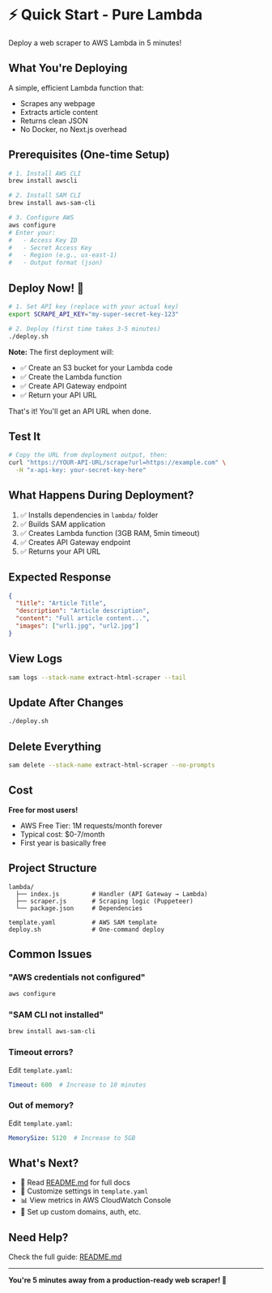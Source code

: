# ⚡ Quick Start - Pure Lambda

Deploy a web scraper to AWS Lambda in 5 minutes!

## What You're Deploying

A simple, efficient Lambda function that:
- Scrapes any webpage
- Extracts article content
- Returns clean JSON
- No Docker, no Next.js overhead

## Prerequisites (One-time Setup)

```bash
# 1. Install AWS CLI
brew install awscli

# 2. Install SAM CLI  
brew install aws-sam-cli

# 3. Configure AWS
aws configure
# Enter your:
#   - Access Key ID
#   - Secret Access Key
#   - Region (e.g., us-east-1)
#   - Output format (json)
```

## Deploy Now! 🚀

```bash
# 1. Set API key (replace with your actual key)
export SCRAPE_API_KEY="my-super-secret-key-123"

# 2. Deploy (first time takes 3-5 minutes)
./deploy.sh
```

**Note:** The first deployment will:
- ✅ Create an S3 bucket for your Lambda code
- ✅ Create the Lambda function
- ✅ Create API Gateway endpoint
- ✅ Return your API URL

That's it! You'll get an API URL when done.

## Test It

```bash
# Copy the URL from deployment output, then:
curl "https://YOUR-API-URL/scrape?url=https://example.com" \
  -H "x-api-key: your-secret-key-here"
```

## What Happens During Deployment?

1. ✅ Installs dependencies in `lambda/` folder
2. ✅ Builds SAM application
3. ✅ Creates Lambda function (3GB RAM, 5min timeout)
4. ✅ Creates API Gateway endpoint
5. ✅ Returns your API URL

## Expected Response

```json
{
  "title": "Article Title",
  "description": "Article description",
  "content": "Full article content...",
  "images": ["url1.jpg", "url2.jpg"]
}
```

## View Logs

```bash
sam logs --stack-name extract-html-scraper --tail
```

## Update After Changes

```bash
./deploy.sh
```

## Delete Everything

```bash
sam delete --stack-name extract-html-scraper --no-prompts
```

## Cost

**Free for most users!**
- AWS Free Tier: 1M requests/month forever
- Typical cost: $0-7/month
- First year is basically free

## Project Structure

```
lambda/
  ├── index.js         # Handler (API Gateway → Lambda)
  ├── scraper.js       # Scraping logic (Puppeteer)
  └── package.json     # Dependencies

template.yaml          # AWS SAM template
deploy.sh              # One-command deploy
```

## Common Issues

### "AWS credentials not configured"
```bash
aws configure
```

### "SAM CLI not installed"
```bash
brew install aws-sam-cli
```

### Timeout errors?
Edit `template.yaml`:
```yaml
Timeout: 600  # Increase to 10 minutes
```

### Out of memory?
Edit `template.yaml`:
```yaml
MemorySize: 5120  # Increase to 5GB
```

## What's Next?

- 📖 Read [README.md](README.md) for full docs
- 🔧 Customize settings in `template.yaml`
- 📊 View metrics in AWS CloudWatch Console
- 🔐 Set up custom domains, auth, etc.

## Need Help?

Check the full guide: [README.md](README.md)

---

**You're 5 minutes away from a production-ready web scraper! 🎉**

